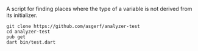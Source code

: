 A script for finding places where the type of a variable is not derived from its initializer.
```
git clone https://github.com/asgerf/analyzer-test
cd analyzer-test
pub get
dart bin/test.dart
```
